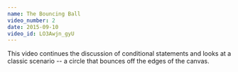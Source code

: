 ```yaml
---
name: The Bouncing Ball
video_number: 2
date: 2015-09-10
video_id: LO3Awjn_gyU
---
```


This video continues the discussion of conditional statements and looks at a classic scenario -- a circle that bounces off the edges of the canvas.
